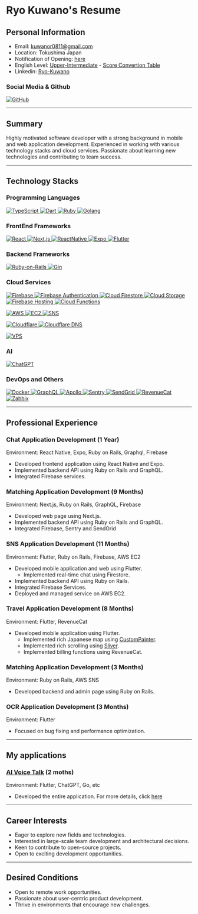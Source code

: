 # Ryo Kuwano's Resume

## Personal Information

- Email: kuwanor0811@gmail.com
- Location: Tokushima Japan
- Notification of Opening: [here](https://github.com/RYO1223/resume/blob/master/docs/my_notification_of_opening_in_japan.pdf)
- English Level: [Upper-Intermediate](https://github.com/RYO1223/resume/blob/master/docs/my_duolingo_english_test_score-2013_10_26.png) - [Score Convertion Table](https://englishtest.duolingo.com/prepare/scores)
- Linkedin: [Ryo-Kuwano](https://www.linkedin.com/in/ryo-kuwano-1b03a8296)
### Social Media & Github

<p>
  <a href="https://github.com/RYO1223" >
    <img alt="GitHub" src="https://img.shields.io/badge/kuwanoryo-181717.svg?&style=flat&logo=github&logoColor=white" />
  </a>
</p>

---

## Summary

Highly motivated software developer with a strong background in mobile and web application development. Experienced in working with various technology stacks and cloud services. Passionate about learning new technologies and contributing to team success.

---

## Technology Stacks

### Programming Languages

<p>
  <a href="https://www.typescriptlang.org/" >
    <img alt="TypeScript" src="https://img.shields.io/badge/TypeScript-3178C6?style=flat&logo=typescript&logoColor=white" />
  </a>
  <a href="https://dart.dev/" >
    <img alt="Dart" src="https://img.shields.io/badge/Dart-0175c2?style=flat&logo=dart&logoColor=white" />
  </a>
  <a href="https://www.ruby-lang.org/ja/" >
    <img alt="Ruby" src="https://img.shields.io/badge/Ruby-CC342D?style=flat&logo=Ruby&logoColor=white" />
  </a>
  <a href="https://go.dev/" >
    <img alt="Golang" src="https://img.shields.io/badge/Go-00aed9?style=flat&logo=Go&logoColor=white" />
  </a>
</p>

### FrontEnd Frameworks

<p>
  <a href="https://ja.reactjs.org/" >
    <img alt="React" src="https://img.shields.io/badge/React-61DAFB?style=flat&logo=react&logoColor=white" />
  </a>
  <a href="https://nextjs.org/" >
    <img alt="Next.js" src="https://img.shields.io/badge/Next.js-000000?style=flat&logo=nextdotjs&logoColor=white" />
  </a>
  <a href="https://reactnative.dev/" >
    <img alt="ReactNative" src="https://img.shields.io/badge/React_Native-61DAFB?style=flat&logo=react&logoColor=white" />
  </a>
  <a href="https://docs.expo.dev/" >
    <img alt="Expo" src="https://img.shields.io/badge/Expo-000020?style=flat&logo=expo&logoColor=white" />
  </a>
  <a href="https://flutter.dev/" >
    <img alt="Flutter" src="https://img.shields.io/badge/Flutter-02569B?style=flat&logo=flutter&logoColor=white" />
  </a>
</p>

### Backend Frameworks

<p>
  <a href="https://rubyonrails.org/" >
    <img alt="Ruby-on-Rails" src="https://img.shields.io/badge/Ruby_on_Rails-CC0000?style=flat&logo=Ruby-on-Rails&logoColor=white" />
  </a>
  <a href="https://gin-gonic.com/ja/" >
    <img alt="Gin" src="https://img.shields.io/badge/Gin-008fd1?style=flat&logo=Gin&logoColor=white" />
  </a>
</p>


### Cloud Services

<p>
  <a href="https://firebase.google.com/" >
    <img alt="Firebase" src="https://img.shields.io/badge/Firebase-FFCA28?style=flat&logo=Firebase&logoColor=white" />
  </a>
  <a href="https://firebase.google.com/docs/auth?hl=ja" >
    <img alt="Firebase Authentication" src="https://img.shields.io/badge/Authentication-FFCA28?style=flat&logoColor=white" />
  </a>
  <a href="https://firebase.google.com/docs/firestore?hl=ja" >
    <img alt="Cloud Firestore" src="https://img.shields.io/badge/Cloud_Firestore-FFCA28?style=flat&logoColor=white" />
  </a>
  <a href="https://firebase.google.com/docs/storage?hl=ja" >
    <img alt="Cloud Storage" src="https://img.shields.io/badge/Cloud_Storage-FFCA28?style=flat&logoColor=white" />
  </a>
  <a href="https://firebase.google.com/docs/hosting?hl=ja" >
    <img alt="Firebase Hosting" src="https://img.shields.io/badge/Firebase_Hosting-FFCA28?style=flat&logoColor=white" />
  </a>
  <a href="https://firebase.google.com/docs/functions?hl=ja" >
    <img alt="Cloud Functions" src="https://img.shields.io/badge/Cloud_Functions-FFCA28?style=flat&logoColor=white" />
  </a>
</p>

<p>
  <a href="https://aws.amazon.com/jp/" >
    <img alt="AWS" src="https://img.shields.io/badge/AWS-000000?style=flat" />
  </a>
  <a href="https://aws.amazon.com/jp/ec2/" >
    <img alt="EC2" src="https://img.shields.io/badge/EC2-000000?style=flat" />
  </a>
  <a href="https://aws.amazon.com/jp/sns/" >
    <img alt="SNS" src="https://img.shields.io/badge/SNS-000000?style=flat" />
  </a>
</p>

<p>
  <a href="https://www.cloudflare.com/ja-jp/" >
    <img alt="Cloudflare" src="https://img.shields.io/badge/Cloudflare-f48120?style=flat&logo=Cloudflare&logoColor=white" />
  </a>
  <a href="https://developers.cloudflare.com/dns/" >
    <img alt="Cloudflare DNS" src="https://img.shields.io/badge/DNS-f48120?style=flat&logoColor=white" />
  </a>
</p>

<p>
  <a href="https://web.arena.ne.jp/indigo/" >
    <img alt="VPS" src="https://img.shields.io/badge/VPS-574486?style=flat" />
  </a>
  
</p>

### AI

<p>
  <a href="https://openai.com/" >
    <img alt="ChatGPT" src="https://img.shields.io/badge/ChatGPT-000000?style=flat&logo=openAi&logoColor=white" />
  </a>
</p>

### DevOps and Others

<p>
  <a href="https://www.docker.com/" >
    <img alt="Docker" src="https://img.shields.io/badge/Docker-46a2f1?style=flat&logo=docker&logoColor=white" />
  </a>
  <a href="https://graphql.org/" >
    <img alt="GraphQL" src="https://img.shields.io/badge/GraphQL-E10098?style=flat&logo=graphql&logoColor=white" />
  </a>
  <a href="https://www.apollographql.com/" >
    <img alt="Apollo" src="https://img.shields.io/badge/Apollo%20GraphQL-311C87?style=flat&logo=apollo-graphql&logoColor=white" />
  </a>
  <a href="https://sentry.io/welcome/" >
    <img alt="Sentry" src="https://img.shields.io/badge/Sentry-362d59?style=flat&logo=sentry&logoColor=white" />
  </a>
  <a href="https://sendgrid.kke.co.jp/" >
    <img alt="SendGrid" src="https://img.shields.io/badge/SendGrid-009ed9?style=flat" />
  </a>
  <a href="https://www.revenuecat.com/" >
    <img alt="RevenueCat" src="https://img.shields.io/badge/RevenueCat-F25A5A?style=flat" />
  </a>
  <a href="https://www.zabbix.com/jp" >
    <img alt="Zabbix" src="https://img.shields.io/badge/Zabbix-d40000?style=flat&logo=zabbix&logoColor=white" />
  </a>
</p>

---

## Professional Experience

### Chat Application Development (1 Year)

Environment: React Native, Expo, Ruby on Rails, Graphql, Firebase

- Developed frontend application using React Native and Expo.
- Implemented backend API using Ruby on Rails and GraphQL.
- Integrated Firebase services.

### Matching Application Development (9 Months)

Environment: Next.js, Ruby on Rails, GraphQL, Firebase

- Developed web page using Next.js.
- Implemented backend API using Ruby on Rails and GraphQL.
- Integrated Firebase, Sentry and SendGrid
 
### SNS Application Development (11 Months)

Environment: Flutter, Ruby on Rails, Firebase, AWS EC2

- Developed mobile application and web using Flutter.
  - Implemented real-time chat using Firestore.
- Implemented backend API using Ruby on Rails.
- Integrated Firebase Services.
- Deployed and managed service on AWS EC2.
 
### Travel Application Development (8 Months)

Environment: Flutter, RevenueCat

- Developed mobile application using Flutter.
  - Implemented rich Japanese map using [CustomPainter](https://api.flutter.dev/flutter/rendering/CustomPainter-class.html).
  - Implemented rich scrolling using [Sliver](https://docs.flutter.dev/ui/advanced/slivers).
  - Implemented billing functions using RevenueCat.

### Matching Application Development (3 Months)

Environment: Ruby on Rails, AWS SNS

- Developed backend and admin page using Ruby on Rails.
  
### OCR Application Development (3 Months)

Environment: Flutter

- Focused on bug fixing and performance optimization.

---

## My applications

### [AI Voice Talk](https://github.com/RYO1223/resume/blob/master/docs/my_applications/AI_Voice_Talk/README.md) (2 moths)

Environment: Flutter, ChatGPT, Go, etc

- Developed the entire application. For more details, click [here](https://github.com/RYO1223/resume/blob/master/docs/my_applications/AI_Voice_Talk/README.md)

---

## Career Interests

- Eager to explore new fields and technologies.
- Interested in large-scale team development and architectural decisions.
- Keen to contribute to open-source projects.
- Open to exciting development opportunities.

---

## Desired Conditions

- Open to remote work opportunities.
- Passionate about user-centric product development.
- Thrive in environments that encourage new challenges.

